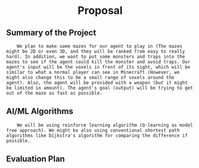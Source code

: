 ﻿﻿<center><h1>Proposal</h1></center>

## Summary of the Project
        We plan to make some mazes for our agent to play in (The mazes might be 2D or even 3D, and they will be ranked from easy to really hard). In addition, we want to put some monsters and traps into the mazes to see if the agent could kill the monster and avoid traps. Our agent's input will be the voxels in front of its sight, which will be similar to what a normal player can see in Minecraft (However, we might also change this to be a small range of voxels around the agent). Also, the agent will be provided with a weapon (but it might be limited in amount). The agent's goal (output) will be trying to get out of the maze as fast as possible.

## AI/ML Algorithms
        We will be using reinforce learning algorithm (Q-learning as model free approach). We might be also using conventional shortest path algorithms like Dijkstra's algorithm for comparing the difference if possible.

## Evaluation Plan
        

























